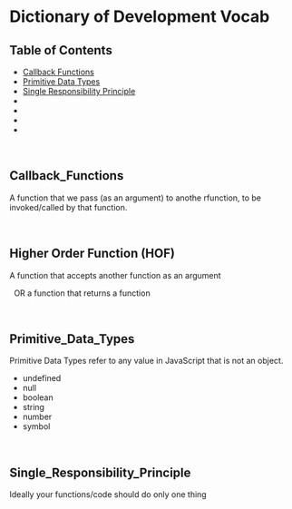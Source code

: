 # Dictionary of Development Vocab

## Table of Contents
 * [Callback Functions](#Callback_Functions)
 * [Primitive Data Types](#Primitive_Data_Types)
 * [Single Responsibility Principle](#Single_Responsibility_Principle)
 * [](#)
 * [](#)
 * [](#)
 * [](#)


&nbsp;
## Callback_Functions
A function that we pass (as an argument) to anothe rfunction, to be invoked/called by that function.

&nbsp;
## Higher Order Function (HOF)
A function that accepts another function as an argument

&nbsp;
OR a function that returns a function

&nbsp;
## Primitive_Data_Types
Primitive Data Types refer to any value in JavaScript that is not an object.
  * undefined
  * null
  * boolean
  * string
  * number
  * symbol

&nbsp;
## Single_Responsibility_Principle
Ideally your functions/code should do only one thing